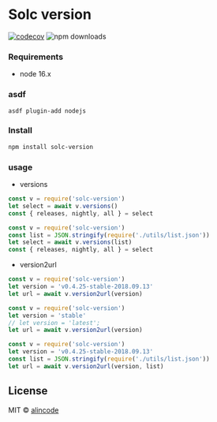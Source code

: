 # Solc version

[![codecov](https://codecov.io/gh/alincode/solc-version/branch/master/graph/badge.svg)](https://codecov.io/gh/alincode/solc-version)
![npm downloads](https://img.shields.io/npm/dt/solc-version.svg)

### Requirements

- node 16.x

### asdf

```
asdf plugin-add nodejs
```

### Install

```sh
npm install solc-version
```

### usage

- versions

```js
const v = require('solc-version')
let select = await v.versions()
const { releases, nightly, all } = select
```

```js
const v = require('solc-version')
const list = JSON.stringify(require('./utils/list.json'))
let select = await v.versions(list)
const { releases, nightly, all } = select
```

- version2url

```js
const v = require('solc-version')
let version = 'v0.4.25-stable-2018.09.13'
let url = await v.version2url(version)
```

```js
const v = require('solc-version')
let version = 'stable'
// let version = 'latest';
let url = await v.version2url(version)
```

```js
const v = require('solc-version')
let version = 'v0.4.25-stable-2018.09.13'
const list = JSON.stringify(require('./utils/list.json'))
let url = await v.version2url(version, list)
```

## License

MIT © [alincode](https://github.com/alincode/solc-version)
